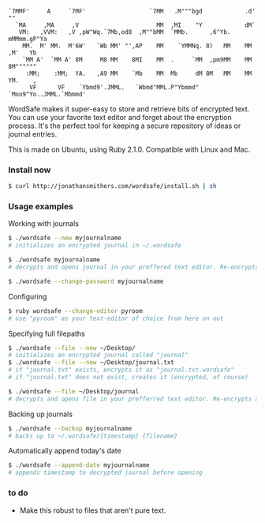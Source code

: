 
    `7MMF'     A     `7MF'                  `7MM   .M"""bgd            .d' ""      
      `MA     ,MA     ,V                      MM  ,MI    "Y            dM`         
       VM:   ,VVM:   ,V ,pW"Wq.`7Mb,od8  ,M""bMM  `MMb.      ,6"Yb.   mMMmm.gP"Ya  
        MM.  M' MM.  M'6W'   `Wb MM' "',AP    MM    `YMMNq. 8)   MM    MM ,M'   Yb 
        `MM A'  `MM A' 8M     M8 MM    8MI    MM  .     `MM  ,pm9MM    MM 8M"""""" 
         :MM;    :MM;  YA.   ,A9 MM    `Mb    MM  Mb     dM 8M   MM    MM YM.    , 
          VF      VF    `Ybmd9'.JMML.   `Wbmd"MML.P"Ybmmd"  `Moo9^Yo..JMML.`Mbmmd' 

WordSafe makes it super-easy to store and retrieve bits of encrypted text. You can use your favorite text editor and forget about the encryption process. It's the perfect tool for keeping a secure repository of ideas or journal entries.

This is made on Ubuntu, using Ruby 2.1.0. Compatible with Linux and Mac.

### Install now

```bash
$ curl http://jonathansmithers.com/wordsafe/install.sh | sh
```

### Usage examples

Working with journals
```bash
$ ./wordsafe --new myjournalname
# initializes an encrypted journal in ~/.wordsafe
```

```bash
$ ./wordsafe myjournalname
# decrypts and opens journal in your preffered text editor. Re-encrypts after you close the editor.
```

```bash
$ ./wordsafe --change-password myjournalname
```
Configuring

```bash
$ ruby wordsafe --change-editor pyroom
# use "pyroom" as your text-editor of choice from here on out
```

Specifying full filepaths

```bash
$ ./wordsafe --file --new ~/Desktop/
# initializes an encrypted journal called "journal"
$ ./wordsafe --file --new ~/Desktop/journal.txt
# if "journal.txt" exists, encrypts it as "journal.txt.wordsafe"
# if "journal.txt" does not exist, creates it (encrypted, of course)
```

```bash
$ ./wordsafe --file ~/Desktop/journal
# decrypts and opens file in your prefferred text editor. Re-encrypts after you close the editor.
```

Backing up journals
```bash
$ ./wordsafe --backup myjournalname
# backs up to ~/.wordsafe/{timestamp} {filename}
```

Automatically append today's date
```bash
$ ./wordsafe --append-date myjournalname
# appends timestamp to decrypted journal before opening
```


### to do

- Make this robust to files that aren't pure text. 
